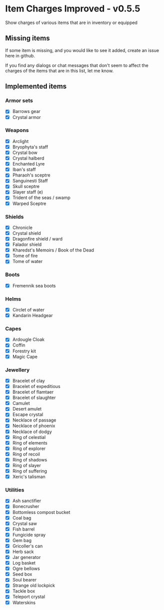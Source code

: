 # Item Charges Improved - v0.5.5

Show charges of various items that are in inventory or equipped

## Missing items

If some item is missing, and you would like to see it added, create an issue here in github.

If you find any dialogs or chat messages that don't seem to affect the charges of the items that are in this list, let me know.

## Implemented items

### Armor sets

- [x] Barrows gear
- [x] Crystal armor

### Weapons

- [x] Arclight
- [x] Bryophyta's staff
- [x] Crystal bow
- [x] Crystal halberd
- [x] Enchanted Lyre
- [x] Iban's staff
- [x] Pharaoh's sceptre
- [x] Sanguinesti Staff
- [x] Skull sceptre
- [x] Slayer staff (e)
- [x] Trident of the seas / swamp
- [x] Warped Sceptre

### Shields

- [x] Chronicle
- [x] Crystal shield
- [x] Dragonfire shield / ward
- [x] Falador shield
- [x] Kharedst's Memoirs / Book of the Dead
- [x] Tome of fire
- [x] Tome of water

### Boots
- [x] Fremennik sea boots

### Helms

- [x] Circlet of water
- [x] Kandarin Headgear

### Capes

- [x] Ardougle Cloak
- [x] Coffin
- [x] Forestry kit
- [x] Magic Cape

### Jewellery

- [x] Bracelet of clay
- [x] Bracelet of expeditious
- [x] Bracelet of flamtaer
- [x] Bracelet of slaughter
- [x] Camulet
- [x] Desert amulet
- [x] Escape crystal
- [x] Necklace of passage
- [x] Necklace of phoenix
- [x] Necklace of dodgy
- [x] Ring of celestial
- [x] Ring of elements
- [x] Ring of explorer
- [x] Ring of recoil
- [x] Ring of shadows
- [x] Ring of slayer
- [x] Ring of suffering
- [x] Xeric's talisman

### Utilities

- [x] Ash sanctifier
- [x] Bonecrusher
- [x] Bottomless compost bucket
- [x] Coal bag
- [x] Crystal saw
- [x] Fish barrel
- [x] Fungicide spray
- [x] Gem bag
- [x] Gricoller's can
- [x] Herb sack
- [x] Jar generator
- [x] Log basket
- [x] Ogre bellows
- [x] Seed box
- [x] Soul bearer
- [x] Strange old lockpick
- [x] Tackle box
- [x] Teleport crystal
- [x] Waterskins
